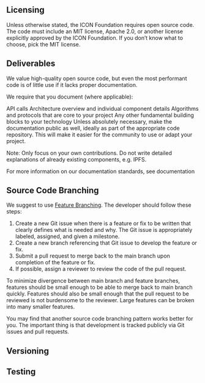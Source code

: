## Licensing

Unless otherwise stated, the ICON Foundation requires open source code. The code must include an MIT license, Apache 2.0, or another license explicitly approved by the ICON Foundation. If you don’t know what to choose, pick the MIT license.

## Deliverables

We value high-quality open source code, but even the most performant code is of little use if it lacks proper documentation.

We require that you document (where applicable):

API calls
Architecture overview and individual component details
Algorithms and protocols that are core to your project
Any other fundamental building blocks to your technology
Unless absolutely necessary, make the documentation public as well, ideally as part of the appropriate code repository. This will make it easier for the community to use or adapt your project.

Note: Only focus on your own contributions. Do not write detailed explanations of already existing components, e.g. IPFS.

For more information on our documentation standards, see documentation

## Source Code Branching

We suggest to use [Feature Branching](https://martinfowler.com/bliki/FeatureBranch.html). The developer should follow these steps:
1. Create a new Git issue when there is a feature or fix to be written that clearly defines what is needed and why. The Git issue is appropriately labeled, assigned, and given a milestone.
2. Create a new branch referencing that Git issue to develop the feature or fix.
3. Submit a pull request to merge back to the main branch upon completion of the feature or fix.
4. If possible, assign a reviewer to review the code of the pull request.

To minimize divergence between main branch and feature branches, features should be small enough to be able to merge back to main branch quickly. Features should also be small enough that the pull request to be reviewed is not burdensome to the reviewer. Large features can be broken into many smaller features.

You may find that another source code branching pattern works better for you. The important thing is that development is tracked publicly via Git issues and pull requests.

## Versioning

## Testing
